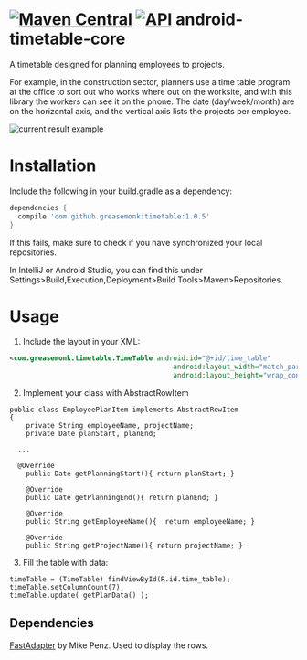 [![Maven Central](https://maven-badges.herokuapp.com/maven-central/com.github.greasemonk/timetable/badge.svg?style=flat)](https://maven-badges.herokuapp.com/maven-central/com.github.greasemonk/timetable) [![API](https://img.shields.io/badge/API-16%2B-yellow.svg?style=flat)](https://android-arsenal.com/api?level=16)
android-timetable-core
===================

A timetable designed for planning employees to projects.

For example, in the construction sector, planners use a time table program at the office to sort out who works where out on the worksite, and with this library the workers can see it on the phone. The date (day/week/month) are on the horizontal axis, and the vertical axis lists the projects per employee.

![current result example](https://github.com/GreaseMonk/android-timetable-core/blob/master/images/device-2016-11-23-162112.png) 


# Installation

Include the following in your build.gradle as a dependency:

```gradle
dependencies {
  compile 'com.github.greasemonk:timetable:1.0.5'
}
```

If this fails, make sure to check if you have synchronized your local repositories.

In IntelliJ or Android Studio, you can find this under Settings>Build,Execution,Deployment>Build Tools>Maven>Repositories.


# Usage

1. Include the layout in your XML:

```xml
<com.greasemonk.timetable.TimeTable android:id="@+id/time_table"
                                        android:layout_width="match_parent"
                                        android:layout_height="wrap_content"/>
```

2. Implement your class with AbstractRowItem

```
public class EmployeePlanItem implements AbstractRowItem
{
	private String employeeName, projectName;
	private Date planStart, planEnd;
  
  ...
  
  @Override
	public Date getPlanningStart(){ return planStart; }
	
	@Override
	public Date getPlanningEnd(){ return planEnd; }
	
	@Override
	public String getEmployeeName(){  return employeeName; }
	
	@Override
	public String getProjectName(){ return projectName; }
```

3. Fill the table with data:

```
timeTable = (TimeTable) findViewById(R.id.time_table);
timeTable.setColumnCount(7);
timeTable.update( getPlanData() );
```


## Dependencies

[FastAdapter](https://github.com/mikepenz/fastadapter) by Mike Penz. Used to display the rows.

